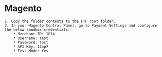 # Magento
	1. Copy the folder contents to the FTP root folder.
    2. In your Magento Control Panel, go to Payment Settings and configure the below sandbox credentials:
        * Merchant ID: 1014
        * Username: test
        * Password: test
        * API Key: 1tap7
        * Test Mode: Yes